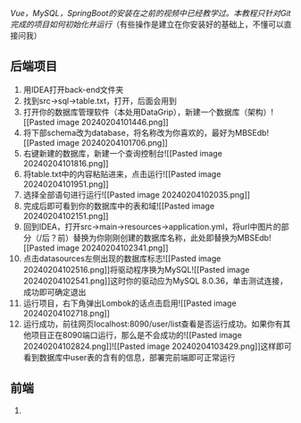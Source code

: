 *Vue，MySQL，SpringBoot的安装在之前的视频中已经教学过。本教程只针对Git完成的项目如何初始化并运行*（有些操作是建立在你安装好的基础上，不懂可以直接问我）
## 后端项目
1. 用IDEA打开back-end文件夹
2. 找到src->sql->table.txt，打开，后面会用到
3. 打开你的数据库管理软件（本处用DataGrip），新建一个数据库（架构）![[Pasted image 20240204101446.png]]
4. 将下部schema改为database，将名称改为你喜欢的，最好为MBSEdb![[Pasted image 20240204101706.png]]
5. 右键新建的数据库，新建一个查询控制台![[Pasted image 20240204101816.png]]
6. 将table.txt中的内容粘贴进来，点击运行![[Pasted image 20240204101951.png]]
7. 选择全部语句进行运行![[Pasted image 20240204102035.png]]
8. 完成后即可看到你的数据库中的表和域![[Pasted image 20240204102151.png]]
10. 回到IDEA，打开src->main->resources->application.yml，将url中图片的部分（/后？前）替换为你刚刚创建的数据库名称，此处即替换为MBSEdb![[Pasted image 20240204102341.png]]
11. 点击datasources左侧出现的数据库标志![[Pasted image 20240204102516.png]]将驱动程序换为MySQL![[Pasted image 20240204102541.png]]这时你的驱动应为MySQL 8.0.36，单击测试连接，成功即可确定退出
12. 运行项目，右下角弹出Lombok的话点击启用![[Pasted image 20240204102718.png]]
13. 运行成功，前往网页localhost:8090/user/list查看是否运行成功。如果你有其他项目正在8090端口运行，那么是不会成功的![[Pasted image 20240204102824.png]]![[Pasted image 20240204103429.png]]这样即可看到数据库中user表的含有的信息，部署完前端即可正常运行
## 前端
1. 